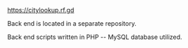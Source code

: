 https://citylookup.rf.gd

Back end is located in a separate repository.

Back end scripts written in PHP -- MySQL database utilized.
